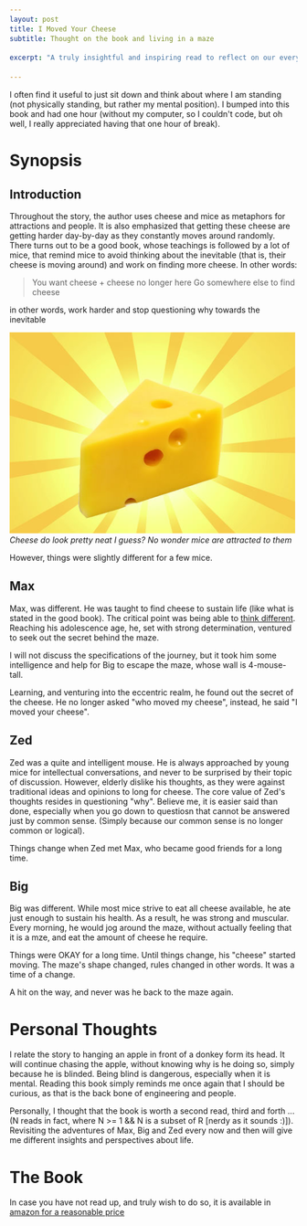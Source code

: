 ```yaml
---
layout: post
title: I Moved Your Cheese
subtitle: Thought on the book and living in a maze

excerpt: "A truly insightful and inspiring read to reflect on our everyday doings"

---
```


I often find it useful to just sit down and think about where I am standing (not physically standing, but rather my mental position). I bumped into this book and had one hour (without my computer, so I couldn't code, but oh well, I really appreciated having that one hour of break).

# Synopsis
## Introduction
Throughout the story, the author uses cheese and mice as metaphors for attractions and people. It is also emphasized that getting these cheese are getting harder day-by-day as they constantly moves around randomly. There turns out to be a good book, whose teachings is followed by a lot of mice, that remind mice to avoid thinking about the inevitable (that is, their cheese is moving around) and work on finding more cheese. In other words:

> You want cheese + cheese no longer here
> Go somewhere else to find cheese

in other words, work harder and stop questioning why towards the inevitable
<div class="full zoomable"><img src="/images/cheese.jpg"></div>
<em>Cheese do look pretty neat I guess? No wonder mice are attracted to them</em>

However, things were slightly different for a few mice.

## Max
Max, was different. He was taught to find cheese to sustain life (like what is stated in the good book). The critical point was being able to <a href='http://en.wikipedia.org/wiki/Think_different'>think different</a>. Reaching his adolescence age, he, set with strong determination, ventured to seek out the secret behind the maze.

I will not discuss the specifications of the journey, but it took him some intelligence and help for Big to escape the maze, whose wall is 4-mouse-tall.

Learning, and venturing into the eccentric realm, he found out the secret of the cheese. He no longer asked "who moved my cheese", instead, he said "I moved your cheese".

## Zed
Zed was a quite and intelligent mouse. He is always approached by young mice for intellectual conversations, and never to be surprised by their topic of discussion. However, elderly dislike his thoughts, as they were against traditional ideas and opinions to long for cheese. The core value of Zed's thoughts resides in questioning "why". Believe me, it is easier said than done, especially when you go down to questiosn that cannot be answered just by common sense. (Simply because our common sense is no longer common or logical).

Things change when Zed met Max, who became good friends for a long time.

## Big
Big was different. While most mice strive to eat all cheese available, he ate just enough to sustain his health. As a result, he was strong and muscular. Every morning, he would jog around the maze, without actually feeling that it is a mze, and eat the amount of cheese he require.

Things were OKAY for a long time. Until things change, his "cheese" started moving. The maze's shape changed, rules changed in other words. It was a time of a change.

A hit on the way, and never was he back to the maze again.

# Personal Thoughts
I relate the story to hanging an apple in front of a donkey form its head. It will continue chasing the apple, without knowing why is he doing so, simply because he is blinded. Being blind is dangerous, especially when it is mental. Reading this book simply reminds me once again that I should be curious, as that is the back bone of engineering and people.

Personally, I thought that the book is worth a second read, third and forth ... (N reads in fact, where N >= 1 && N is a subset of R [nerdy as it sounds :)]). Revisiting the adventures of Max, Big and Zed every now and then will give me different insights and perspectives about life. 

# The Book

In case you have not read up, and truly wish to do so, it is available in <a href="http://www.amazon.com/Moved-Your-Cheese-Refuse-Someone/dp/1609949765">amazon for a reasonable price</a>
